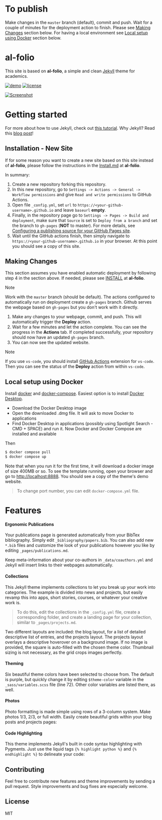 # To publish

Make changes in the `master` branch (default), commit and push. Wait for a couple of minutes for the deployment action to finish. Please see [Making Changes](#making-changes) section below. For having a local environment see [Local setup using Docker](#local-setup-using-docker) section below.



# al-folio
This site is based on **al-folio**, a simple and clean [Jekyll](https://jekyllrb.com/) theme for academics.

[![demo](https://img.shields.io/badge/theme-demo-brightgreen.svg)](https://alshedivat.github.io/al-folio/)
[![license](https://img.shields.io/github/license/mashape/apistatus.svg?maxAge=2592000)](https://github.com/alshedivat/al-folio/blob/master/LICENSE)



[![Screenshot](assets/img/full-screenshot.png)](https://alshedivat.github.io/al-folio/)


# Getting started

For more about how to use Jekyll, check out [this tutorial](https://www.taniarascia.com/make-a-static-website-with-jekyll/).
Why Jekyll? Read this [blog post](https://karpathy.github.io/2014/07/01/switching-to-jekyll/)!

## Installation - New Site

If for some reason you want to create a new site based on this site instead of **al-folio**, please follow the instructions in the [Install.md](https://github.com/alshedivat/al-folio/blob/master/INSTALL.md) at **al-folio**. 

In summary:
1. Create a new repository forking this repository.
2. In this new repository, go to `Settings -> Actions -> General -> Workflow permissions` and give `Read and write permissions` to GitHub Actions.
3. Open file `_config.yml`, set `url` to `https://<your-github-username>.github.io` and leave `baseurl` **empty**.
4. Finally, in the repository page go to `Settings -> Pages -> Build and deployment`, make sure that `Source` is set to `Deploy from a branch` and set the branch to `gh-pages` (**NOT** to master). For more details, see [Configuring a publishing source for your GitHub Pages site](https://docs.github.com/en/pages/getting-started-with-github-pages/configuring-a-publishing-source-for-your-github-pages-site#choosing-a-publishing-source).
5. Wait until the GitHub actions finish, then simply navigate to `https://<your-github-username>.github.io` in your browser. At this point you should see a copy of this site.

## Making Changes
This section assumes you have enabled automatic deployment by following step 4 in the section above. If needed, please see [INSTALL](https://github.com/alshedivat/al-folio/blob/master/INSTALL.md#enabling-automatic-deployment) at **al-folio**.

> [!NOTE]  
> Work with the `master` branch (should be default). The actions configured to automatically run on deployment create a `gh-pages` branch. Github serves the webpage based on `gh-pages` but you don't work with it directly.

1. Make any changes to your webpage, commit, and push. This will automatically trigger the **Deploy** action.
2. Wait for a few minutes and let the action complete. You can see the progress in the **Actions** tab. If completed successfully, your repository should now have an updated `gh-pages` branch.
3. You can now see the updated website.

> [!NOTE]
> If you use `vs-code`, you should install [GitHub Actions](https://marketplace.visualstudio.com/items?itemName=GitHub.vscode-github-actions) extension for `vs-code`. Then you can see the status of the **Deploy** action from within `vs-code`.

## Local setup using Docker
Install [docker](https://docs.docker.com/get-docker/) and [docker-compose](https://docs.docker.com/compose/install/). Easiest option is to install [Docker Desktop](https://www.docker.com/products/docker-desktop/).

- Download the Docker Desktop image
- Open the downloaded .dmg file. It will ask to move Docker to applications
- Find Docker Desktop in applications (possibly using Spotlight Search - CMD + SPACE) and run it. Now Docker and Docker Compose are installed and available

Then 
```bash
$ docker compose pull
$ docker compose up
```

Note that when you run it for the first time, it will download a docker image of size 400MB or so. To see the template running, open your browser and go to [http://localhost:8888](http://localhost:8888). You should see a copy of the theme's demo website.

> To change port number, you can edit `docker-compose.yml` file.

# Features

#### Ergonomic Publications

Your publications page is generated automatically from your BibTex bibliography.
Simply edit `_bibliography/papers.bib`.
You can also add new `*.bib` files and customize the look of your publications however you like by editing `_pages/publications.md`.

Keep meta-information about your co-authors in `_data/coauthors.yml` and Jekyll will insert links to their webpages automatically.

#### Collections
This Jekyll theme implements collections to let you break up your work into categories.
The example is divided into news and projects, but easily revamp this into apps, short stories, courses, or whatever your creative work is.

> To do this, edit the collections in the `_config.yml` file, create a corresponding folder, and create a landing page for your collection, similar to `_pages/projects.md`.

Two different layouts are included: the blog layout, for a list of detailed descriptive list of entries, and the projects layout.
The projects layout overlays a descriptive hoverover on a background image.
If no image is provided, the square is auto-filled with the chosen theme color.
Thumbnail sizing is not necessary, as the grid crops images perfectly.

#### Theming
Six beautiful theme colors have been selected to choose from.
The default is purple, but quickly change it by editing `$theme-color` variable in the `_sass/variables.scss` file (line 72).
Other color variables are listed there, as well.

#### Photos
Photo formatting is made simple using rows of a 3-column system.
Make photos 1/3, 2/3, or full width.
Easily create beautiful grids within your blog posts and projects pages:

<!-- <p align="center">
  <a href="https://alshedivat.github.io/al-folio/projects/1_project/">
    <img src="assets/img/photos-screenshot.png" width="75%">
  </a>
</p> -->

#### Code Highlighting
This theme implements Jekyll's built in code syntax highlighting with Pygments.
Just use the liquid tags `{% highlight python %}` and `{% endhighlight %}` to delineate your code:

<!-- <p align="center">
  <a href="https://alshedivat.github.io/al-folio/blog/2015/code/">
    <img src="assets/img/code-screenshot.png" width="75%">
  </a>
</p> -->

## Contributing

Feel free to contribute new features and theme improvements by sending a pull request.
Style improvements and bug fixes are especially welcome.

## License

MIT
